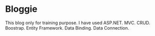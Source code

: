 # Bloggie
This blog only for training purpose. I have used ASP.NET. MVC. CRUD. Boostrap. Entity Framework. Data Binding. Data Connection. 

